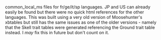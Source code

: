 common_local_ms files for fr/ge/it/sp languages.
JP and US can already easily be found but there were no quick html references for the other languages.
This was built using a very old version of Moosehunter's xbtables but still has the same issues as one of the older versions - namely that the Skell trait tables were generated referencing the Ground trait table instead.
I <i>may</i> fix this in future but don't count on it.
